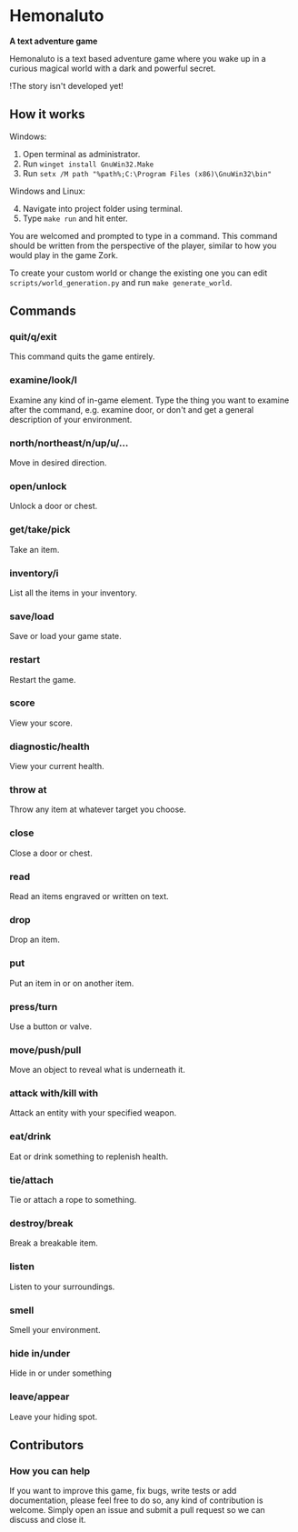 # Hemonaluto
**A text adventure game**

Hemonaluto is a text based adventure game where you wake up in a curious magical world with a dark and powerful secret.

!The story isn't developed yet!

## How it works

Windows:

1. Open terminal as administrator.
2. Run ```winget install GnuWin32.Make```
3. Run ```setx /M path "%path%;C:\Program Files (x86)\GnuWin32\bin"```

Windows and Linux:

4. Navigate into project folder using terminal.
5. Type ```make run``` and hit enter.

You are welcomed and prompted to type in a command. This command should be written from the perspective of the player, similar to how you would play in the game Zork. 

To create your custom world or change the existing one you can edit ```scripts/world_generation.py``` and run ```make generate_world```.

## Commands
### quit/q/exit
This command quits the game entirely.
### examine/look/l
Examine any kind of in-game element. Type the thing you want to examine after the command, e.g. examine door, or don't and get a general description of your environment.
### north/northeast/n/up/u/...
Move in desired direction.
### open/unlock
Unlock a door or chest.
### get/take/pick
Take an item.
### inventory/i
List all the items in your inventory.
### save/load
Save or load your game state.
### restart
Restart the game.
### score
View your score.
### diagnostic/health
View your current health.
### throw at
Throw any item at whatever target you choose.
### close
Close a door or chest.
### read
Read an items engraved or written on text.
### drop
Drop an item.
### put
Put an item in or on another item.
### press/turn
Use a button or valve.
### move/push/pull
Move an object to reveal what is underneath it.
### attack with/kill with
Attack an entity with your specified weapon.
### eat/drink
Eat or drink something to replenish health.
### tie/attach
Tie or attach a rope to something.
### destroy/break
Break a breakable item.
### listen
Listen to your surroundings.
### smell
Smell your environment.
### hide in/under
Hide in or under something
### leave/appear
Leave your hiding spot.

## Contributors
### How you can help
If you want to improve this game, fix bugs, write tests or add documentation, please feel free to do so, any kind of contribution is welcome. Simply open an issue and submit a pull request so we can discuss and close it.
